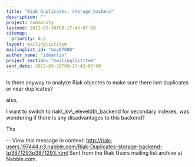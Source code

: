 ```yaml
---
title: "Riak Duplicates, storage_backend"
description: ""
project: community
lastmod: 2012-03-30T09:17:43-07:00
sitemap:
  priority: 0.2
layout: mailinglistitem
mailinglist_id: "msg07088"
author_name: "idmartin"
project_section: "mailinglistitem"
sent_date: 2012-03-30T09:17:43-07:00
---
```



Is there anyway to analyze Riak objectes to make sure there isnt duplicates
or near duplicates?

also,

I want to switch to riak\\_kv\\_eleveldb\\_backend for secondary indexes, was
wondering if there is any disadvantages to this backend?

Thx


--
View this message in context: 
http://riak-users.197444.n3.nabble.com/Riak-Duplicates-storage-backend-tp3871293p3871293.html
Sent from the Riak Users mailing list archive at Nabble.com.

